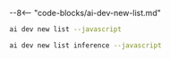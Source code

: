 --8<-- "code-blocks/ai-dev-new-list.md"

``` bash title="List only JavaScript samples"
ai dev new list --javascript
```

``` bash title="Filter the list by name"
ai dev new list inference --javascript
```